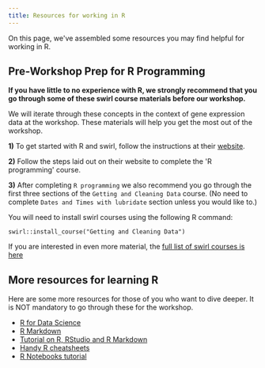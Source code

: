 ```yaml
---
title: Resources for working in R
---
```


On this page, we've assembled some resources you may find helpful for working in R.

## Pre-Workshop Prep for R Programming

**If you have little to no experience with R, we strongly recommend that you go through some of these swirl course materials before our workshop.**

We will iterate through these concepts in the context of gene expression data at the workshop.
These materials will help you get the most out of the workshop.

**1)** To get started with R and swirl, follow the instructions at their [website](https://swirlstats.com/students.html).

**2)** Follow the steps laid out on their website to complete the 'R programming' course.

**3)** After completing `R programming` we also recommend you go through the first three sections of the `Getting and Cleaning Data` course.
(No need to complete `Dates and Times with lubridate` section unless you would like to.)

You will need to install swirl courses using the following R command:

```
swirl::install_course("Getting and Cleaning Data")
```

If you are interested in even more material, the [full list of swirl courses is here](https://swirlstats.com/scn/title.html)

## More resources for learning R

Here are some more resources for those of you who want to dive deeper. It is NOT mandatory to go through these for the workshop.

+ [R for Data Science](https://r4ds.had.co.nz/)
+ [R Markdown](http://rmarkdown.rstudio.com)
+ [Tutorial on R, RStudio and R Markdown](https://ismayc.github.io/rbasics-book/)
+ [Handy R cheatsheets](https://posit.co/resources/cheatsheets/)
+ [R Notebooks tutorial](https://bookdown.org/yihui/rmarkdown/)
